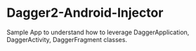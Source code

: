 # Dagger2-Android-Injector
Sample App to understand how to leverage DaggerApplication, DaggerActivity, DaggerFragment classes.
